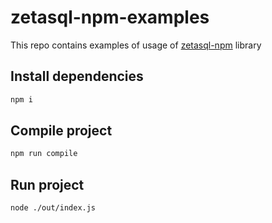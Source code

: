 # zetasql-npm-examples
This repo contains examples of usage of [zetasql-npm](https://www.npmjs.com/package/@fivetrandevelopers/zetasql) library

## Install dependencies

```sh
npm i
```

## Compile project

```sh
npm run compile
```

## Run project

```sh
node ./out/index.js
```
